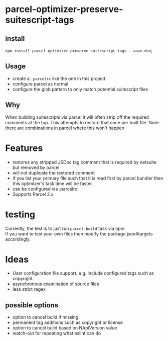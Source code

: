 # parcel-optimizer-preserve-suitescript-tags

## install
`npm install parcel-optimizer-preserve-suitescript-tags --save-dev`;

## Usage
- create a `.parcelrc` like the one in this project
- configure parcel as normal
- configure the glob pattern to only match potential suitescript files 

## Why
When building suitescripts via parcel it will often strip off the required comments at the top. This attempts to 
restore that once per built file. 
Note: there are combinations in parcel where this won't happen



# Features
- restores any stripped JSDoc tag comment that is required by netsuite but removed by parcel
- will not duplicate the restored comment
- if you list your primary file such that it is read first by parcel bundler then this optimizer's task time will be 
  faster. 
- can be configured via .parcelrc
- Supports Parcel 2.x

# testing
Currently, the test is to just run `parcel build` task via npm.  
If you want to test your own files then modify the package.json#targets accordingly. 

# Ideas
- User configuration file support. e.g. include configured tags such as copyright.
- asynchronous examination of source files
- less strict regex

## possible options
- option to cancel build if missing
- permanent tag additions such as copyright or license
- option to cancel build based on NApiVersion value
- watch-out for repeating what eslint can do 
